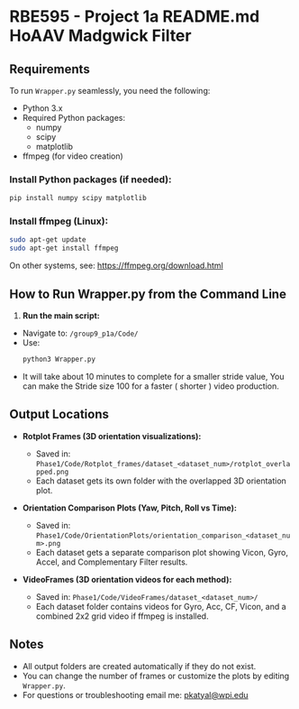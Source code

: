 # RBE595 - Project 1a README.md HoAAV Madgwick Filter

## Requirements

To run `Wrapper.py` seamlessly, you need the following:

- Python 3.x
- Required Python packages:
  - numpy
  - scipy
  - matplotlib
- ffmpeg (for video creation)

### Install Python packages (if needed):
```bash
pip install numpy scipy matplotlib
```

### Install ffmpeg (Linux):
```bash
sudo apt-get update
sudo apt-get install ffmpeg
```

On other systems, see: https://ffmpeg.org/download.html

## How to Run Wrapper.py from the Command Line

1. **Run the main script:**
- Navigate to: `/group9_p1a/Code/`
- Use:
  ```bash
  python3 Wrapper.py
  ```
- It will  take about 10  minutes to complete for a smaller stride value, You can make the Stride size 100 for a faster ( shorter ) video production. 

## Output Locations

- **Rotplot Frames (3D orientation visualizations):**
  - Saved in: `Phase1/Code/Rotplot_frames/dataset_<dataset_num>/rotplot_overlapped.png`
  - Each dataset gets its own folder with the overlapped 3D orientation plot.

- **Orientation Comparison Plots (Yaw, Pitch, Roll vs Time):**
  - Saved in: `Phase1/Code/OrientationPlots/orientation_comparison_<dataset_num>.png`
  - Each dataset gets a separate comparison plot showing Vicon, Gyro, Accel, and Complementary Filter results.

- **VideoFrames (3D orientation videos for each method):**
  - Saved in: `Phase1/Code/VideoFrames/dataset_<dataset_num>/`
  - Each dataset folder contains videos for Gyro, Acc, CF, Vicon, and a combined 2x2 grid video if ffmpeg is installed.

## Notes
- All output folders are created automatically if they do not exist.
- You can change the number of frames or customize the plots by editing `Wrapper.py`.
- For questions or troubleshooting email me: pkatyal@wpi.edu
